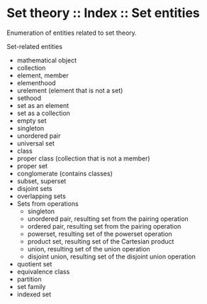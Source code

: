 # Set theory :: Index :: Set entities

Enumeration of entities related to set theory.

Set-related entities
- mathematical object
- collection
- element, member
- elementhood
- urelement (element that is not a set)
- sethood
- set as an element
- set as a collection
- empty set
- singleton
- unordered pair
- universal set
- class
- proper class (collection that is not a member)
- proper set
- conglomerate (contains classes)
- subset, superset
- disjoint sets
- overlapping sets
- Sets from operations
  - singleton
  - unordered pair, resulting set from the pairing operation
  - ordered pair, resulting set from the pairing operation
  - powerset, resulting set of the powerset operation
  - product set, resulting set of the Cartesian product
  - union, resulting set of the union operation
  - disjoint union, resulting set of the disjoint union operation 
- quotient set
- equivalence class
- partition
- set family
- indexed set
